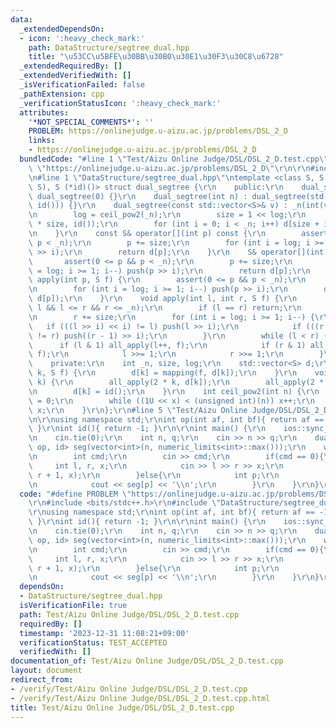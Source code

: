 ```yaml
---
data:
  _extendedDependsOn:
  - icon: ':heavy_check_mark:'
    path: DataStructure/segtree_dual.hpp
    title: "\u53CC\u5BFE\u30BB\u30B0\u30E1\u30F3\u30C8\u6728"
  _extendedRequiredBy: []
  _extendedVerifiedWith: []
  _isVerificationFailed: false
  _pathExtension: cpp
  _verificationStatusIcon: ':heavy_check_mark:'
  attributes:
    '*NOT_SPECIAL_COMMENTS*': ''
    PROBLEM: https://onlinejudge.u-aizu.ac.jp/problems/DSL_2_D
    links:
    - https://onlinejudge.u-aizu.ac.jp/problems/DSL_2_D
  bundledCode: "#line 1 \"Test/Aizu Online Judge/DSL/DSL_2_D.test.cpp\"\n#define PROBLEM\
    \ \"https://onlinejudge.u-aizu.ac.jp/problems/DSL_2_D\"\r\n\r\n#include <bits/stdc++.h>\r\
    \n#line 1 \"DataStructure/segtree_dual.hpp\"\ntemplate <class S, S (*mapping)(S,\
    \ S), S (*id)()> struct dual_segtree {\r\n    public:\r\n    dual_segtree() :\
    \ dual_segtree(0) {}\r\n    dual_segtree(int n) : dual_segtree(std::vector<S>(n,\
    \ id())) {}\r\n    dual_segtree(const std::vector<S>& v) : _n(int(v.size())) {\r\
    \n        log = ceil_pow2(_n);\r\n        size = 1 << log;\r\n        d = std::vector<S>(2\
    \ * size, id());\r\n        for (int i = 0; i < _n; i++) d[size + i] = v[i];\r\
    \n    }\r\n    const S& operator[](int p) const {\r\n        assert(0 <= p &&\
    \ p < _n);\r\n        p += size;\r\n        for (int i = log; i >= 1; i--) push(p\
    \ >> i);\r\n        return d[p];\r\n    }\r\n    S& operator[](int p) { \r\n \
    \       assert(0 <= p && p < _n);\r\n        p += size;\r\n        for (int i\
    \ = log; i >= 1; i--) push(p >> i);\r\n        return d[p];\r\n    }\r\n    void\
    \ apply(int p, S f) {\r\n        assert(0 <= p && p < _n);\r\n        p += size;\r\
    \n        for (int i = log; i >= 1; i--) push(p >> i);\r\n        d[p] = mapping(f,\
    \ d[p]);\r\n    }\r\n    void apply(int l, int r, S f) {\r\n        assert(0 <=\
    \ l && l <= r && r <= _n);\r\n        if (l == r) return;\r\n        l += size;\r\
    \n        r += size;\r\n        for (int i = log; i >= 1; i--) {\r\n         \
    \   if (((l >> i) << i) != l) push(l >> i);\r\n            if (((r >> i) << i)\
    \ != r) push((r - 1) >> i);\r\n        }\r\n        while (l < r) {\r\n      \
    \      if (l & 1) all_apply(l++, f);\r\n            if (r & 1) all_apply(--r,\
    \ f);\r\n            l >>= 1;\r\n            r >>= 1;\r\n        }\r\n    }\r\n\
    \    private:\r\n    int _n, size, log;\r\n    std::vector<S> d;\r\n    void all_apply(int\
    \ k, S f) {\r\n        d[k] = mapping(f, d[k]);\r\n    }\r\n    void push(int\
    \ k) {\r\n        all_apply(2 * k, d[k]);\r\n        all_apply(2 * k + 1, d[k]);\r\
    \n        d[k] = id();\r\n    }\r\n    int ceil_pow2(int n) {\r\n        int x\
    \ = 0;\r\n        while ((1U << x) < (unsigned int)(n)) x++;\r\n        return\
    \ x;\r\n    }\r\n};\r\n#line 5 \"Test/Aizu Online Judge/DSL/DSL_2_D.test.cpp\"\
    \n\r\nusing namespace std;\r\nint op(int af, int bf){ return af == -1 ? bf : af;\
    \ }\r\nint id(){ return -1; }\r\n\r\nint main() {\r\n    ios::sync_with_stdio(false);\r\
    \n    cin.tie(0);\r\n    int n, q;\r\n    cin >> n >> q;\r\n    dual_segtree<int,\
    \ op, id> seg(vector<int>(n, numeric_limits<int>::max()));\r\n    while(q--){\r\
    \n        int cmd;\r\n        cin >> cmd;\r\n        if(cmd == 0){\r\n       \
    \     int l, r, x;\r\n            cin >> l >> r >> x;\r\n            seg.apply(l,\
    \ r + 1, x);\r\n        }else{\r\n            int p;\r\n            cin >> p;\r\
    \n            cout << seg[p] << '\\n';\r\n        }\r\n    }\r\n}\r\n"
  code: "#define PROBLEM \"https://onlinejudge.u-aizu.ac.jp/problems/DSL_2_D\"\r\n\
    \r\n#include <bits/stdc++.h>\r\n#include \"DataStructure/segtree_dual.hpp\"\r\n\
    \r\nusing namespace std;\r\nint op(int af, int bf){ return af == -1 ? bf : af;\
    \ }\r\nint id(){ return -1; }\r\n\r\nint main() {\r\n    ios::sync_with_stdio(false);\r\
    \n    cin.tie(0);\r\n    int n, q;\r\n    cin >> n >> q;\r\n    dual_segtree<int,\
    \ op, id> seg(vector<int>(n, numeric_limits<int>::max()));\r\n    while(q--){\r\
    \n        int cmd;\r\n        cin >> cmd;\r\n        if(cmd == 0){\r\n       \
    \     int l, r, x;\r\n            cin >> l >> r >> x;\r\n            seg.apply(l,\
    \ r + 1, x);\r\n        }else{\r\n            int p;\r\n            cin >> p;\r\
    \n            cout << seg[p] << '\\n';\r\n        }\r\n    }\r\n}\r\n"
  dependsOn:
  - DataStructure/segtree_dual.hpp
  isVerificationFile: true
  path: Test/Aizu Online Judge/DSL/DSL_2_D.test.cpp
  requiredBy: []
  timestamp: '2023-12-31 11:08:21+09:00'
  verificationStatus: TEST_ACCEPTED
  verifiedWith: []
documentation_of: Test/Aizu Online Judge/DSL/DSL_2_D.test.cpp
layout: document
redirect_from:
- /verify/Test/Aizu Online Judge/DSL/DSL_2_D.test.cpp
- /verify/Test/Aizu Online Judge/DSL/DSL_2_D.test.cpp.html
title: Test/Aizu Online Judge/DSL/DSL_2_D.test.cpp
---
```

